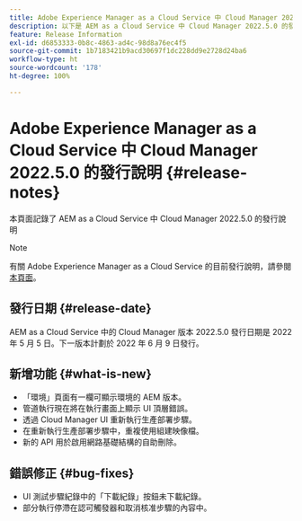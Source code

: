```yaml
---
title: Adobe Experience Manager as a Cloud Service 中 Cloud Manager 2022.5.0 的發行說明
description: 以下是 AEM as a Cloud Service 中 Cloud Manager 2022.5.0 的發行說明。
feature: Release Information
exl-id: d6853333-0b8c-4863-ad4c-98d8a76ec4f5
source-git-commit: 1b7183421b9acd30697f1dc228dd9e2728d24ba6
workflow-type: ht
source-wordcount: '178'
ht-degree: 100%

---
```


# Adobe Experience Manager as a Cloud Service 中 Cloud Manager 2022.5.0 的發行說明 {#release-notes}

本頁面記錄了 AEM as a Cloud Service 中 Cloud Manager 2022.5.0 的發行說明

>[!NOTE]
>
>有關 Adobe Experience Manager as a Cloud Service 的目前發行說明，請參閱[本頁面](/help/release-notes/release-notes-cloud/release-notes-current.md)。

## 發行日期 {#release-date}

AEM as a Cloud Service 中的 Cloud Manager 版本 2022.5.0 發行日期是 2022 年 5 月 5 日。下一版本計劃於 2022 年 6 月 9 日發行。

## 新增功能 {#what-is-new}

* 「環境」頁面有一欄可顯示環境的 AEM 版本。
* 管道執行現在將在執行畫面上顯示 UI 頂層錯誤。
* 透過 Cloud Manager UI 重新執行生產部署步驟。
* 在重新執行生產部署步驟中，重複使用組建映像檔。
* 新的 API 用於啟用網路基礎結構的自助刪除。

## 錯誤修正 {#bug-fixes}

* UI 測試步驟紀錄中的「下載紀錄」按鈕未下載紀錄。
* 部分執行停滯在認可觸發器和取消核准步驟的內容中。
